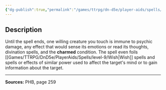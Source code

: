 ```yaml
---
{"dg-publish":true,"permalink":"/games/ttrpg/dn-d5e/player-aids/spells/level-8/mind-blank/","tags":["ttrpg/dnd/5e","verbal","somatic","spell"],"noteIcon":""}
---
```



## Description
Until the spell ends, one willing creature you touch is immune to psychic damage, any effect that would sense its emotions or read its thoughts, divination spells, and the **charmed** condition.
The spell even foils [[Games/TTRPG/DnD5e/PlayerAids/Spells/level-9/Wish\|Wish]] spells and spells or effects of similar power used to affect the target's mind or to gain information about the target.

---

**Sources:** PHB, page 259
